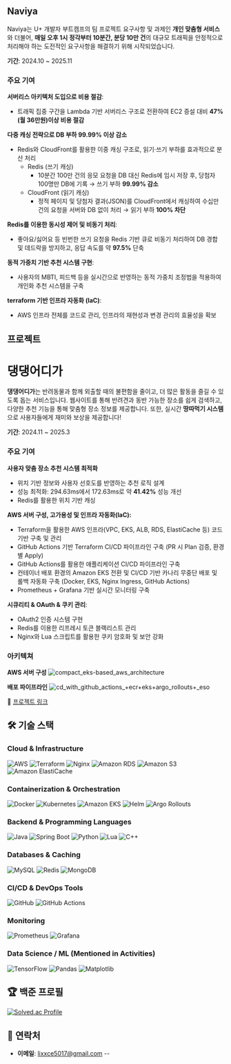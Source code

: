 ## Naviya
Naviya는 U+ 개발자 부트캠프의 팀 프로젝트 요구사항 및 과제인  **개인 맞춤형 서비스** 와 더불어, **매일 오후 1시 정각부터 10분간, 분당 10만 건**의 대규모 트래픽을 안정적으로 처리해야 하는 도전적인 요구사항을 해결하기 위해 시작되었습니다.

**기간**: 2024.10 ~ 2025.11


### 주요 기여
**서버리스 아키텍처 도입으로 비용 절감**:
- 트래픽 집중 구간을 Lambda 기반 서버리스 구조로 전환하여 EC2 증설 대비 **47%(월 36만원)이상 비용 절감**

**다중 캐싱 전략으로 DB 부하 99.99% 이상 감소**
- Redis와 CloudFront를 활용한 이중 캐싱 구조로, 읽기·쓰기 부하를 효과적으로 분산 처리
   - Redis (쓰기 캐싱)
     - 10분간 100만 건의 응모 요청을 DB 대신 Redis에 임시 저장 후, 당첨자 100명만 DB에 기록 → 쓰기 부하 **99.99% 감소**
  - CloudFront (읽기 캐싱)
    - 정적 페이지 및 당첨자 결과(JSON)를 CloudFront에서 캐싱하여 수십만 건의 요청을 서버와 DB 없이 처리 → 읽기 부하 **100% 차단**
    
**Redis를 이용한 동시성 제어 및 비동기 처리**:
 - 좋아요/싫어요 등 빈번한 쓰기 요청을 Redis 기반 큐로 비동기 처리하여 DB 경합 및 데드락을 방지하고, 응답 속도를 약 **97.5%** 단축      
  
**동적 가중치 기반 추천 시스템 구현**:
  - 사용자의 MBTI, 피드백 등을 실시간으로 반영하는 동적 가중치 조정법을 적용하여 개인화 추천 시스템을 구축

  
**terraform 기반 인프라 자동화 (IaC)**:
- AWS 인프라 전체를 코드로 관리, 인프라의 재현성과 변경 관리의 효율성을 확보

##  프로젝트
#  댕댕어디가 

**댕댕어디가**는 반려동물과 함께 외출할 때의 불편함을 줄이고, 더 많은 활동을 즐길 수 있도록 돕는 서비스입니다. 웹사이트를 통해 반려견과 동반 가능한 장소를 쉽게 검색하고, 다양한 추천 기능을 통해 맞춤형 장소 정보를 제공합니다. 또한, 실시간 **땅따먹기 시스템**으로 사용자들에게 재미와 보상을 제공합니다!

**기간**: 2024.11 ~ 2025.3

### 주요 기여
**사용자 맞춤 장소 추천 시스템 최적화**

- 위치 기반 정보와 사용자 선호도를 반영하는 추천 로직 설계
- 성능 최적화: 294.63ms에서 172.63ms로 약 **41.42%** 성능 개선
- Redis를 활용한 위치 기반 캐싱

**AWS 서버 구성, 고가용성 및 인프라 자동화(IaC):**

- Terraform을 활용한 AWS 인프라(VPC, EKS, ALB, RDS, ElastiCache 등) 코드 기반 구축 및 관리
- GitHub Actions 기반 Terraform CI/CD 파이프라인 구축 (PR 시 Plan 검증, 환경별 Apply)
- GitHub Actions를 활용한 애플리케이션 CI/CD 파이프라인 구축
- 컨테이너 배포 환경의 Amazon EKS 전환 및 CI/CD 기반 카나리 무중단 배포 및 롤백 자동화 구축 (Docker, EKS, Nginx Ingress, GitHub Actions)
- Prometheus + Grafana 기반 실시간 모니터링 구축

**시큐리티 & OAuth & 쿠키 관리**:
- OAuth2 인증 시스템 구현
- Redis를 이용한 리프레시 토큰 블랙리스트 관리
- Nginx와 Lua 스크립트를 활용한 쿠키 암호화 및 보안 강화

### 아키텍쳐
  **AWS 서버 구성**
  ![compact_eks-based_aws_architecture](https://github.com/user-attachments/assets/cfe6d847-699a-45c2-8751-2489874fd60c)



  **배포 파이프라인**
  ![cd_with_github_actions_+_ecr_+_eks_+_argo_rollouts_+_eso](https://github.com/user-attachments/assets/ee4e1714-9e3f-4b0f-a575-bbdb3d646fed)

  
🔗 [프로젝트 링크](https://github.com/WHERE-ARE-YOU-GOING-DAENG-DAENG/WHERE_ARE_YOU_GOING_DAENG_DAENG_-)  

## 🛠️ 기술 스택 

### Cloud & Infrastructure
![AWS](https://img.shields.io/badge/AWS-%23FF9900.svg?style=for-the-badge&logo=amazon-aws&logoColor=white)
![Terraform](https://img.shields.io/badge/Terraform-%237B42BC.svg?style=for-the-badge&logo=terraform&logoColor=white)
![Nginx](https://img.shields.io/badge/Nginx-%23009639.svg?style=for-the-badge&logo=nginx&logoColor=white)
![Amazon RDS](https://img.shields.io/badge/Amazon%20RDS-527FFF?style=for-the-badge&logo=amazonrds&logoColor=white)
![Amazon S3](https://img.shields.io/badge/Amazon%20S3-569A31?style=for-the-badge&logo=amazons3&logoColor=white)
![Amazon ElastiCache](https://img.shields.io/badge/Amazon%20ElastiCache-FF9900?style=for-the-badge&logo=amazonelasticache&logoColor=white)
### Containerization & Orchestration
![Docker](https://img.shields.io/badge/Docker-%232496ED.svg?style=for-the-badge&logo=docker&logoColor=white)
![Kubernetes](https://img.shields.io/badge/Kubernetes-%23326CE5.svg?style=for-the-badge&logo=kubernetes&logoColor=white)
![Amazon EKS](https://img.shields.io/badge/Amazon%20EKS-FF9900?style=for-the-badge&logo=amazon-eks&logoColor=white)
![Helm](https://img.shields.io/badge/Helm-%230F1689.svg?style=for-the-badge&logo=helm&logoColor=white)
![Argo Rollouts](https://img.shields.io/badge/Argo%20Rollouts-0075E8?style=for-the-badge&logo=argo&logoColor=white) 
### Backend & Programming Languages
![Java](https://img.shields.io/badge/Java-%23ED8B00.svg?style=for-the-badge&logo=openjdk&logoColor=white)
![Spring Boot](https://img.shields.io/badge/Spring%20Boot-%236DB33F.svg?style=for-the-badge&logo=spring-boot&logoColor=white)
![Python](https://img.shields.io/badge/Python-%233776AB.svg?style=for-the-badge&logo=python&logoColor=white)
![Lua](https://img.shields.io/badge/Lua-%232C2D72.svg?style=for-the-badge&logo=lua&logoColor=white)
![C++](https://img.shields.io/badge/C++-%2300599C.svg?style=for-the-badge&logo=cplusplus&logoColor=white)
### Databases & Caching
![MySQL](https://img.shields.io/badge/MySQL-%234479A1.svg?style=for-the-badge&logo=mysql&logoColor=white)
![Redis](https://img.shields.io/badge/Redis-%23DC382D.svg?style=for-the-badge&logo=redis&logoColor=white)
![MongoDB](https://img.shields.io/badge/MongoDB-%2347A248.svg?style=for-the-badge&logo=mongodb&logoColor=white)

### CI/CD & DevOps Tools
![GitHub](https://img.shields.io/badge/GitHub-%23181717.svg?style=for-the-badge&logo=github&logoColor=white)
![GitHub Actions](https://img.shields.io/badge/GitHub%20Actions-%232088FF.svg?style=for-the-badge&logo=github-actions&logoColor=white)

### Monitoring
![Prometheus](https://img.shields.io/badge/Prometheus-%23E6522C.svg?style=for-the-badge&logo=prometheus&logoColor=white)
![Grafana](https://img.shields.io/badge/Grafana-%23F46800.svg?style=for-the-badge&logo=grafana&logoColor=white)

### Data Science / ML (Mentioned in Activities)
![TensorFlow](https://img.shields.io/badge/TensorFlow-%23FF6F00.svg?style=for-the-badge&logo=tensorflow&logoColor=white)
![Pandas](https://img.shields.io/badge/Pandas-%23150458.svg?style=for-the-badge&logo=pandas&logoColor=white)
![Matplotlib](https://img.shields.io/badge/Matplotlib-%2311557c.svg?style=for-the-badge&logo=matplotlib&logoColor=white)

## 🏆 백준 프로필
[![Solved.ac Profile](http://mazassumnida.wtf/api/v2/generate_badge?boj=sh5017)](https://solved.ac/sh5017/)


## 💬 연락처
- **이메일**: [lixxce5017@gmail.com](lixxce5017@gmail.com)
--

